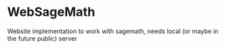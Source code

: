 # WebSageMath
Website implementation to work with sagemath, needs local (or maybe in the future public) server
